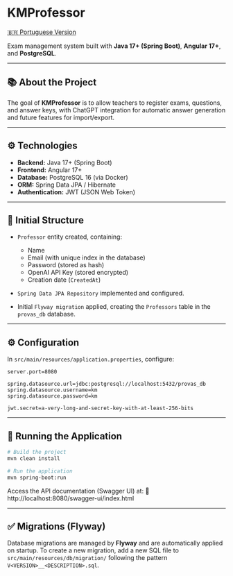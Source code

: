 # KMProfessor

[🇧🇷 Portuguese Version](README.pt-BR.md)

Exam management system built with **Java 17+ (Spring Boot)**, **Angular 17+**, and **PostgreSQL**.

---

## 📚 About the Project

The goal of **KMProfessor** is to allow teachers to register exams, questions, and answer keys, with ChatGPT integration for automatic answer generation and future features for import/export.

---

## ⚙️ Technologies

- **Backend:** Java 17+ (Spring Boot)
- **Frontend:** Angular 17+
- **Database:** PostgreSQL 16 (via Docker)
- **ORM:** Spring Data JPA / Hibernate
- **Authentication:** JWT (JSON Web Token)

---

## 📌 Initial Structure

- `Professor` entity created, containing:
  - Name
  - Email (with unique index in the database)
  - Password (stored as hash)
  - OpenAI API Key (stored encrypted)
  - Creation date (`CreatedAt`)

- `Spring Data JPA Repository` implemented and configured.

- Initial `Flyway migration` applied, creating the `Professors` table in the `provas_db` database.

---

## ⚙️ Configuration

In `src/main/resources/application.properties`, configure:

```properties
server.port=8080

spring.datasource.url=jdbc:postgresql://localhost:5432/provas_db
spring.datasource.username=km
spring.datasource.password=km

jwt.secret=a-very-long-and-secret-key-with-at-least-256-bits
```

---

## 🧪 Running the Application

```bash
# Build the project
mvn clean install

# Run the application
mvn spring-boot:run
```

Access the API documentation (Swagger UI) at:
🔗 http://localhost:8080/swagger-ui/index.html

---

## ✅ Migrations (Flyway)

Database migrations are managed by **Flyway** and are automatically applied on startup. To create a new migration, add a new SQL file to `src/main/resources/db/migration/` following the pattern `V<VERSION>__<DESCRIPTION>.sql`.
